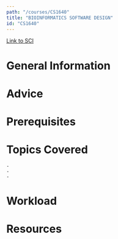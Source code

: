 ```yaml
---
path: "/courses/CS1640"
title: "BIOINFORMATICS SOFTWARE DESIGN"
id: "CS1640"
---
```


[Link to SCI]("http://courses.sci.pitt.edu/courses/courses/view/CS-1640")

# General Information

# Advice

# Prerequisites

<!-- PREREQ_REPLACEMENT (Do not remove) -->

<!-- END PREREQ_REPLACEMENT (Do not remove) -->

# Topics Covered

    -
    -
    -

# Workload

<!-- TESTIMONIALS
# Testimonials
This gets replaced with Gatsby, its
data comes from Google Sheets for easier
editing!
-->

# Resources
